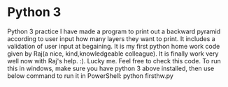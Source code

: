 # Python 3
Python 3 practice
I have made a program to print out a backward pyramid according to user input how many layers they want to print.
It includes a validation of user input at begaining. 
It is my first python home work code given by Raj(a nice, kind,knowledgeable colleague). It is finally work very well now with Raj's help. :). Lucky me. Feel free to check this code. 
To run this in windows, make sure you have python 3 above installed, then use below command to run it in PowerShell:
python firsthw.py
